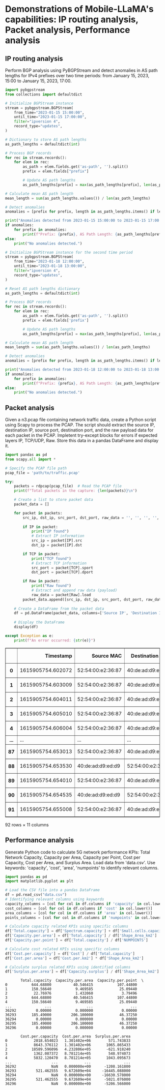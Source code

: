 # Demonstrations of Mobile-LLaMA's capabilities: IP routing analysis, Packet analysis, Performance analysis

## IP routing analysis
Perform BGP analysis using PyBGPStream and detect anomalies in AS path lengths for IPv4 prefixes over two time periods: from January 15, 2023, 15:00 to January 15, 2023, 17:00.
```python
import pybgpstream
from collections import defaultdict

# Initialize BGPStream instance
stream = pybgpstream.BGPStream(
    from_time="2023-01-15 15:00:00",
    until_time="2023-01-15 17:00:00",
    filter="ipversion 4",
    record_type="updates",
)

# Dictionary to store AS path lengths
as_path_lengths = defaultdict(int)

# Process BGP records
for rec in stream.records():
    for elem in rec:
        as_path = elem.fields.get('as-path', '').split()
        prefix = elem.fields["prefix"]

        # Update AS path lengths
        as_path_lengths[prefix] = max(as_path_lengths[prefix], len(as_path))

# Calculate mean AS path length
mean_length = sum(as_path_lengths.values()) / len(as_path_lengths)

# Detect anomalies
anomalies = [prefix for prefix, length in as_path_lengths.items() if length > mean_length * 2]

print("Anomalies detected from 2023-01-15 15:00:00 to 2023-01-15 17:00:00:")
if anomalies:
    for prefix in anomalies:
        print(f"Prefix: {prefix}, AS Path Length: {as_path_lengths[prefix]}")
else:
    print("No anomalies detected.")

# Initialize BGPStream instance for the second time period
stream = pybgpstream.BGPStream(
    from_time="2023-01-18 12:00:00",
    until_time="2023-01-18 13:00:00",
    filter="ipversion 4",
    record_type="updates",
)

# Reset AS path lengths dictionary
as_path_lengths = defaultdict(int)

# Process BGP records
for rec in stream.records():
    for elem in rec:
        as_path = elem.fields.get('as-path', '').split()
        prefix = elem.fields['prefix']

        # Update AS path lengths
        as_path_lengths[prefix] = max(as_path_lengths[prefix], len(as_path))

# Calculate mean AS path length
mean_length = sum(as_path_lengths.values()) / len(as_path_lengths)

# Detect anomalies
anomalies = [prefix for prefix, length in as_path_lengths.items() if length > mean_length * 2]

print("Anomalies detected from 2023-01-18 12:00:00 to 2023-01-18 13:00:00:")
if anomalies:
    for prefix in anomalies:
        print(f"Prefix: {prefix}, AS Path Length: {as_path_lengths[prefix]}")
else:
    print("No anomalies detected.")
```
## Packet analysis
Given a n3.pcap file containing network traffic data, create a Python script using Scapy to process the PCAP. The script should extract the source IP, destination IP, source port, destination port, and the raw payload data for each packet in the PCAP. Impletent try-except blocks for errors if expected layers IP, TCP/UDP, Raw. Store this data in a pandas DataFrame and display it.

```python
import pandas as pd
from scapy.all import *

# Specify the PCAP file path
pcap_file = 'path/to/traffic.pcap'

try:
    packets = rdpcap(pcap_file)  # Read the PCAP file
    print(f"Total packets in the capture: {len(packets)}\n")

    # Create a list to store packet data
    packet_data = []

    for packet in packets:
        src_ip, dst_ip, src_port, dst_port, raw_data = '', '', '', '', ''
        
        if IP in packet:
            print("IP found")
            # Extract IP information
            src_ip = packet[IP].src
            dst_ip = packet[IP].dst

        if TCP in packet:
            print("TCP found")
            # Extract TCP information
            src_port = packet[TCP].sport
            dst_port = packet[TCP].dport

        if Raw in packet:
            print("Raw found")
            # Extract and append raw data (payload)
            raw_data = packet[Raw].load
        packet_data.append([src_ip, dst_ip, src_port, dst_port, raw_data])
    
    # Create a DataFrame from the packet data
    df = pd.DataFrame(packet_data, columns=['Source IP', 'Destination IP', 'Source Port', 'Destination Port', 'Raw Data'])
    
    # Display the DataFrame
    display(df)

except Exception as e:
    print(f"An error occurred: {str(e)}")
```
<div>
<style scoped>
    .dataframe tbody tr th:only-of-type {
        vertical-align: middle;
    }

    .dataframe tbody tr th {
        vertical-align: top;
    }

    .dataframe thead th {
        text-align: right;
    }
</style>
<table border="1" class="dataframe">
  <thead>
    <tr style="text-align: right;">
      <th></th>
      <th>Timestamp</th>
      <th>Source MAC</th>
      <th>Destination MAC</th>
      <th>Source IP</th>
      <th>Destination IP</th>
      <th>Source Port</th>
      <th>Destination Port</th>
      <th>Protocol</th>
      <th>Packet Type</th>
      <th>Length</th>
      <th>Raw Data</th>
    </tr>
  </thead>
  <tbody>
    <tr>
      <th>0</th>
      <td>1615905754.602072</td>
      <td>52:54:00:e2:36:87</td>
      <td>40:de:ad:d9:ed:d9</td>
      <td>172.16.12.2</td>
      <td>10.200.11.70</td>
      <td>2152</td>
      <td>2152</td>
      <td>17</td>
      <td>&lt;class 'scapy.layers.l2.Ether'&gt;</td>
      <td>936</td>
      <td>b'4\xff\x03v@\x02\x01%\x00\x00\x00\x85\x01\x10...</td>
    </tr>
    <tr>
      <th>1</th>
      <td>1615905754.603009</td>
      <td>52:54:00:e2:36:87</td>
      <td>40:de:ad:d9:ed:d9</td>
      <td>172.16.12.2</td>
      <td>10.200.11.70</td>
      <td>2152</td>
      <td>2152</td>
      <td>17</td>
      <td>&lt;class 'scapy.layers.l2.Ether'&gt;</td>
      <td>936</td>
      <td>b'4\xff\x03v@\x02\x01%RT\x00\x85\x01\x10\x05\x...</td>
    </tr>
    <tr>
      <th>2</th>
      <td>1615905754.604011</td>
      <td>52:54:00:e2:36:87</td>
      <td>40:de:ad:d9:ed:d9</td>
      <td>172.16.12.2</td>
      <td>10.200.11.70</td>
      <td>2152</td>
      <td>2152</td>
      <td>17</td>
      <td>&lt;class 'scapy.layers.l2.Ether'&gt;</td>
      <td>936</td>
      <td>b'4\xff\x03v@\x02\x01%RT\x00\x85\x01\x10\x05\x...</td>
    </tr>
    <tr>
      <th>3</th>
      <td>1615905754.605010</td>
      <td>52:54:00:e2:36:87</td>
      <td>40:de:ad:d9:ed:d9</td>
      <td>172.16.12.2</td>
      <td>10.200.11.70</td>
      <td>2152</td>
      <td>2152</td>
      <td>17</td>
      <td>&lt;class 'scapy.layers.l2.Ether'&gt;</td>
      <td>936</td>
      <td>b'4\xff\x03v@\x02\x01%\x00\x00\x00\x85\x01\x10...</td>
    </tr>
    <tr>
      <th>4</th>
      <td>1615905754.606004</td>
      <td>52:54:00:e2:36:87</td>
      <td>40:de:ad:d9:ed:d9</td>
      <td>172.16.12.2</td>
      <td>10.200.11.70</td>
      <td>2152</td>
      <td>2152</td>
      <td>17</td>
      <td>&lt;class 'scapy.layers.l2.Ether'&gt;</td>
      <td>936</td>
      <td>b'4\xff\x03v@\x02\x01%\x00\x00\x00\x85\x01\x10...</td>
    </tr>
    <tr>
      <th>...</th>
      <td>...</td>
      <td>...</td>
      <td>...</td>
      <td>...</td>
      <td>...</td>
      <td>...</td>
      <td>...</td>
      <td>...</td>
      <td>...</td>
      <td>...</td>
      <td>...</td>
    </tr>
    <tr>
      <th>87</th>
      <td>1615905754.653013</td>
      <td>52:54:00:e2:36:87</td>
      <td>40:de:ad:d9:ed:d9</td>
      <td>172.16.12.2</td>
      <td>10.200.11.70</td>
      <td>2152</td>
      <td>2152</td>
      <td>17</td>
      <td>&lt;class 'scapy.layers.l2.Ether'&gt;</td>
      <td>936</td>
      <td>b'4\xff\x03v@\x02\x01%\x07\x17\x00\x85\x01\x10...</td>
    </tr>
    <tr>
      <th>88</th>
      <td>1615905754.653530</td>
      <td>40:de:ad:d9:ed:d9</td>
      <td>52:54:00:e2:36:87</td>
      <td>10.200.11.70</td>
      <td>172.16.12.2</td>
      <td>61458</td>
      <td>2152</td>
      <td>17</td>
      <td>&lt;class 'scapy.layers.l2.Ether'&gt;</td>
      <td>936</td>
      <td>b'4\xff\x03v\x00\x00\x00\x01\x00\x00\x00\x85\x...</td>
    </tr>
    <tr>
      <th>89</th>
      <td>1615905754.654010</td>
      <td>52:54:00:e2:36:87</td>
      <td>40:de:ad:d9:ed:d9</td>
      <td>172.16.12.2</td>
      <td>10.200.11.70</td>
      <td>2152</td>
      <td>2152</td>
      <td>17</td>
      <td>&lt;class 'scapy.layers.l2.Ether'&gt;</td>
      <td>936</td>
      <td>b'4\xff\x03v@\x02\x01%\x00\x00\x00\x85\x01\x10...</td>
    </tr>
    <tr>
      <th>90</th>
      <td>1615905754.654535</td>
      <td>40:de:ad:d9:ed:d9</td>
      <td>52:54:00:e2:36:87</td>
      <td>10.200.11.70</td>
      <td>172.16.12.2</td>
      <td>61458</td>
      <td>2152</td>
      <td>17</td>
      <td>&lt;class 'scapy.layers.l2.Ether'&gt;</td>
      <td>936</td>
      <td>b'4\xff\x03v\x00\x00\x00\x01\x00\x00\x00\x85\x...</td>
    </tr>
    <tr>
      <th>91</th>
      <td>1615905754.655008</td>
      <td>52:54:00:e2:36:87</td>
      <td>40:de:ad:d9:ed:d9</td>
      <td>172.16.12.2</td>
      <td>10.200.11.70</td>
      <td>2152</td>
      <td>2152</td>
      <td>17</td>
      <td>&lt;class 'scapy.layers.l2.Ether'&gt;</td>
      <td>936</td>
      <td>b'4\xff\x03v@\x02\x01%\x00\x00\x00\x85\x01\x10...</td>
    </tr>
  </tbody>
</table>
<p>92 rows × 11 columns</p>
</div>

## Performance analysis
Generate Python code to calculate 5G network performance KPIs: Total Network Capacity, Capacity per Area, Capacity per Point, Cost per Capacity, Cost per Area, and Surplus Area. Load data from 'data.csv'. Use keywords: 'capacity', 'cost', 'area', 'numpoints' to identify relevant columns.

```python
import pandas as pd
import matplotlib.pyplot as plt

# Load the CSV file into a pandas DataFrame
df = pd.read_csv("data.csv")
# Identifying relevant columns using keywords
capacity_columns = [col for col in df.columns if 'capacity' in col.lower()]
cost_columns = [col for col in df.columns if 'cost' in col.lower()]
area_columns = [col for col in df.columns if 'area' in col.lower()]
points_columns = [col for col in df.columns if 'numpoints' in col.lower()]

# Calculate capacity related KPIs using specific columns
df['Total.capacity'] = df['Spectrum.capacity'] + df['Small.cells.capacity']
df['Capacity.per.area'] = df['Total.capacity'] / df['Shape_Area_km2']
df['Capacity.per.point'] = df['Total.capacity'] / df['NUMPOINTS']

# Calculate cost related KPIs using specific columns
df['Cost.per.capacity'] = df['Cost'] / df['Total.capacity']
df['Cost.per.area'] = df['Cost.per.km2'] * df['Shape_Area_km2']

# Calculate surplus related KPIs using identified columns
df['Surplus.per.area'] = df['Capacity.surplus'] / df['Shape_Area_km2']
```
```plaintext
       Total.capacity  Capacity.per.area  Capacity.per.point  \
0           644.68800          40.546415           107.44800   
1           150.56640           9.469585            25.09440   
2            22.76976           1.432060             3.79496   
3           644.68800          40.546415           107.44800   
4           150.56640           9.469585            25.09440   
...               ...                ...                 ...   
36292         0.00000           0.000000             0.00000   
36293       185.49000         206.100000            46.37250   
36294         0.00000           0.000000             0.00000   
36295       185.49000         206.100000            46.37250   
36296         0.00000           0.000000             0.00000   

       Cost.per.capacity  Cost.per.area  Surplus.per.area  
0            2018.654023   1.301402e+06        571.743833  
1            8643.376112   1.301402e+06       1065.865433  
2           18589.596096   4.232806e+05       -621.918240  
3            1362.087372   8.781214e+05        548.974073  
4            5832.120470   8.781214e+05       1043.095673  
...                  ...            ...               ...  
36292                NaN   0.000000e+00      -1208.161800  
36293         521.462555   9.672609e+04     -16445.088000  
36294                NaN   0.000000e+00     -16630.578000  
36295         521.462555   9.672609e+04      -5021.076000  
36296                NaN   0.000000e+00      -5206.566000  
```